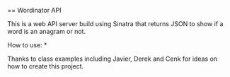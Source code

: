 == Wordinator API

This is a web API server build using Sinatra that returns JSON to show if a word is an anagram or not.

How to use:
*


Thanks to class examples including Javier, Derek and Cenk for ideas on how to create this project.
